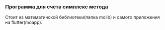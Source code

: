 ### Программа для счета симплекс метода

Стоит из математичской библиотеки(папка molib) и самого приложения на flutter(moapp). 